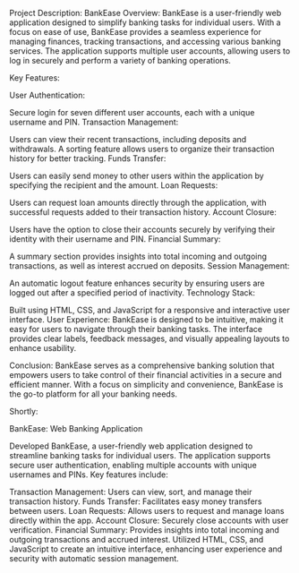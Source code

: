 Project Description: BankEase
Overview: BankEase is a user-friendly web application designed to simplify banking tasks for individual users. With a focus on ease of use, BankEase provides a seamless experience for managing finances, tracking transactions, and accessing various banking services. The application supports multiple user accounts, allowing users to log in securely and perform a variety of banking operations.

Key Features:

User Authentication:

Secure login for seven different user accounts, each with a unique username and PIN.
Transaction Management:

Users can view their recent transactions, including deposits and withdrawals.
A sorting feature allows users to organize their transaction history for better tracking.
Funds Transfer:

Users can easily send money to other users within the application by specifying the recipient and the amount.
Loan Requests:

Users can request loan amounts directly through the application, with successful requests added to their transaction history.
Account Closure:

Users have the option to close their accounts securely by verifying their identity with their username and PIN.
Financial Summary:

A summary section provides insights into total incoming and outgoing transactions, as well as interest accrued on deposits.
Session Management:

An automatic logout feature enhances security by ensuring users are logged out after a specified period of inactivity.
Technology Stack:

Built using HTML, CSS, and JavaScript for a responsive and interactive user interface.
User Experience: BankEase is designed to be intuitive, making it easy for users to navigate through their banking tasks. The interface provides clear labels, feedback messages, and visually appealing layouts to enhance usability.

Conclusion: BankEase serves as a comprehensive banking solution that empowers users to take control of their financial activities in a secure and efficient manner. With a focus on simplicity and convenience, BankEase is the go-to platform for all your banking needs.


Shortly:

BankEase: Web Banking Application

Developed BankEase, a user-friendly web application designed to streamline banking tasks for individual users. The application supports secure user authentication, enabling multiple accounts with unique usernames and PINs. Key features include:

Transaction Management: Users can view, sort, and manage their transaction history.
Funds Transfer: Facilitates easy money transfers between users.
Loan Requests: Allows users to request and manage loans directly within the app.
Account Closure: Securely close accounts with user verification.
Financial Summary: Provides insights into total incoming and outgoing transactions and accrued interest.
Utilized HTML, CSS, and JavaScript to create an intuitive interface, enhancing user experience and security with automatic session management.
